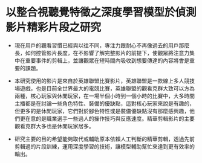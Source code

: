 # 以整合視聽覺特徵之深度學習模型於偵測影片精彩片段之研究

- 現在用戶的觀看習慣已經與以往不同，專注力跟耐心不再像過去的用戶那麼長，如何控管影片長度，在不影響了解完整影片的前提下，使觀眾將注意力集中在重要事件的剪輯上，並讓觀眾在短時間內吸收到想要傳達的內容將會是重要的課題。

- 本研究使用的影片是來自於英雄聯盟比賽影片，英雄聯盟是一款線上多人競技場遊戲，也是目前全世界最大的電競比賽，英雄聯盟的觀看克群大致可以方為兩種，核心玩家與休閒玩家，在一場半個小時到一個小時的比賽中，大多時間主播都是在討論一些角色特性、裝備的優缺點，這對核心玩家來說是有趣的，但更多的是休閒玩家，它們對於腳色特性或是裝備優缺點沒有那麼感興趣，他們更在意的是職業選手一些過人的操作技巧與反應速度。精華剪輯影片的主要觀看克群大多也是休閒玩家居多。

- 研究主要的目的希望能夠取代或輔助原本依賴人工判斷的精華剪輯，透過先前剪輯過的片段訓練，運用深度學習的技術，讓模型輔助幫忙來達到更有效率的輸出。

